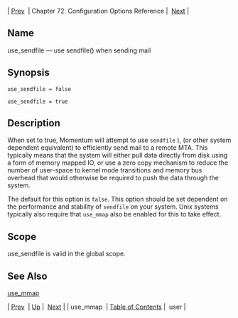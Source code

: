 | [Prev](conf.ref.use_mmap)  | Chapter 72. Configuration Options Reference |  [Next](conf.ref.user) |

<a name="conf.ref.use_sendfile"></a>
## Name

use_sendfile — use sendfile() when sending mail

## Synopsis

`use_sendfile = false`

`use_sendfile = true`

<a name="idp27342944"></a>
## Description

When set to true, Momentum will attempt to use `sendfile` ), (or other system dependent equivalent) to efficiently send mail to a remote MTA. This typically means that the system will either pull data directly from disk using a form of memory mapped IO, or use a zero copy mechanism to reduce the number of user-space to kernel mode transitions and memory bus overhead that would otherwise be required to push the data through the system.

The default for this option is `false`. This option should be set dependent on the performance and stability of `sendfile` on your system. Unix systems typically also require that `use_mmap` also be enabled for this to take effect.

<a name="idp27347584"></a>
## Scope

use_sendfile is valid in the global scope.

<a name="idp27349408"></a>
## See Also

[use_mmap](conf.ref.use_mmap "use_mmap")

| [Prev](conf.ref.use_mmap)  | [Up](config.options.ref) |  [Next](conf.ref.user) |
| use_mmap  | [Table of Contents](index) |  user |

